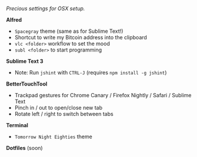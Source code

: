*Precious settings for OSX setup.*

**Alfred**

- `Spacegray` theme (same as for Sublime Text!)
- Shortcut to write my Bitcoin address into the clipboard
- `vlc <folder>` workflow to set the mood
- `subl <folder>` to start programming

**Sublime Text 3**

- Note: Run `jshint` with `CTRL-J` (requires `npm install -g jshint`)

**BetterTouchTool**

- Trackpad gestures for Chrome Canary / Firefox Nightly / Safari / Sublime Text
 - Pinch in / out to open/close new tab
 - Rotate left / right to switch between tabs

**Terminal**

- `Tomorrow Night Eighties` theme

**Dotfiles**
(soon)
